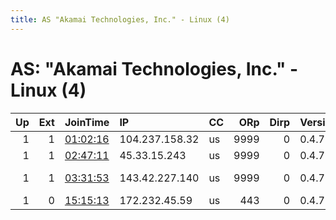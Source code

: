 ```yaml
---
title: AS "Akamai Technologies, Inc." - Linux (4)
---
```


# AS: "Akamai Technologies, Inc." - Linux (4)

|   Up |   Ext | JoinTime                                                                                              | IP             | CC   |   ORp |   Dirp | Version   | Contact                      | Nickname            |   eFamMembers |
|-----:|------:|:------------------------------------------------------------------------------------------------------|:---------------|:-----|------:|-------:|:----------|:-----------------------------|:--------------------|--------------:|
|    1 |     1 | [01:02:16](https://nusenu.github.io/OrNetStats/w/relay/C2A915D908259E56A2CB62D68BE8CF81006671E5.html) | 104.237.158.32 | us   |  9999 |      0 | 0.4.7.13  | Reconrider &lt;7retailers@gm | reconrider          |             1 |
|    1 |     1 | [02:47:11](https://nusenu.github.io/OrNetStats/w/relay/9658F1B0FB1C9CD8990AFAEF1BBE6DDADB84D995.html) | 45.33.15.243   | us   |  9999 |      0 | 0.4.7.13  | nightskyidiot &lt;7retailers | nightsky777         |             1 |
|    1 |     1 | [03:31:53](https://nusenu.github.io/OrNetStats/w/relay/A081E86DD5B7AE9891868AA1A70BC4B54C3327BA.html) | 143.42.227.140 | us   |  9999 |      0 | 0.4.7.13  | Nightsky77777 &lt;skynet@aca | nightskyuuuu1       |             1 |
|    1 |     0 | [15:15:13](https://nusenu.github.io/OrNetStats/w/relay/7D305CAEF44DD65A873ED8F325B2888E8CAE1239.html) | 172.232.45.59  | us   |   443 |      0 | 0.4.7.13  | megalosreles@protonmail.c    | LinodeMegalosReles2 |             3 |
